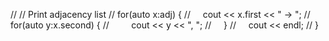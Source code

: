 // // Print adjacency list
// for(auto x:adj) {
//     cout << x.first << " -> ";
//     for(auto y:x.second) {
//         cout << y << ", ";
//     }
//     cout << endl;
// }